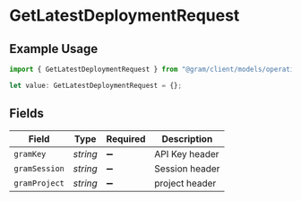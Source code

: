 # GetLatestDeploymentRequest

## Example Usage

```typescript
import { GetLatestDeploymentRequest } from "@gram/client/models/operations";

let value: GetLatestDeploymentRequest = {};
```

## Fields

| Field              | Type               | Required           | Description        |
| ------------------ | ------------------ | ------------------ | ------------------ |
| `gramKey`          | *string*           | :heavy_minus_sign: | API Key header     |
| `gramSession`      | *string*           | :heavy_minus_sign: | Session header     |
| `gramProject`      | *string*           | :heavy_minus_sign: | project header     |